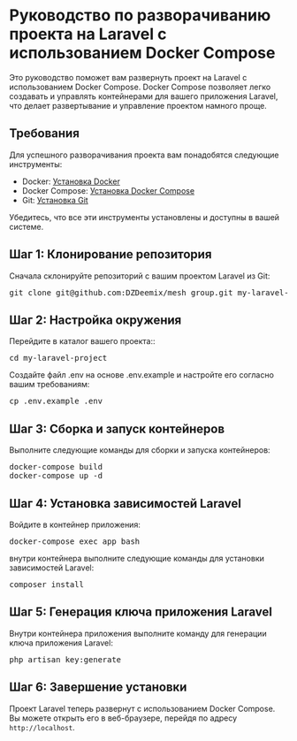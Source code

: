 # Руководство по разворачиванию проекта на Laravel с использованием Docker Compose

Это руководство поможет вам развернуть проект на Laravel с использованием Docker Compose. Docker Compose позволяет легко создавать и управлять контейнерами для вашего приложения Laravel, что делает развертывание и управление проектом намного проще.

## Требования

Для успешного разворачивания проекта вам понадобятся следующие инструменты:

- Docker: [Установка Docker](https://docs.docker.com/get-docker/)
- Docker Compose: [Установка Docker Compose](https://docs.docker.com/compose/install/)
- Git: [Установка Git](https://git-scm.com/book/en/v2/Getting-Started-Installing-Git)


Убедитесь, что все эти инструменты установлены и доступны в вашей системе.

## Шаг 1: Клонирование репозитория

Сначала склонируйте репозиторий с вашим проектом Laravel из Git:

<pre>
git clone git@github.com:DZDeemix/mesh_group.git my-laravel-project
</pre>

## Шаг 2: Настройка окружения

Перейдите в каталог вашего проекта::

<pre>
cd my-laravel-project
</pre>

Создайте файл .env на основе .env.example и настройте его согласно вашим требованиям:

<pre>
cp .env.example .env
</pre>

## Шаг 3: Сборка и запуск контейнеров

Выполните следующие команды для сборки и запуска контейнеров:
<pre>
docker-compose build
docker-compose up -d
</pre>

## Шаг 4: Установка зависимостей Laravel

Войдите в контейнер приложения:
<pre>
docker-compose exec app bash
</pre>
внутри контейнера выполните следующие команды для установки зависимостей Laravel:
<pre>
composer install
</pre>

## Шаг 5: Генерация ключа приложения Laravel

Внутри контейнера приложения выполните команду для генерации ключа приложения Laravel:
<pre>
php artisan key:generate
</pre>

## Шаг 6: Завершение установки

Проект Laravel теперь развернут с использованием Docker Compose. Вы можете открыть его в веб-браузере, перейдя по адресу `http://localhost`.
